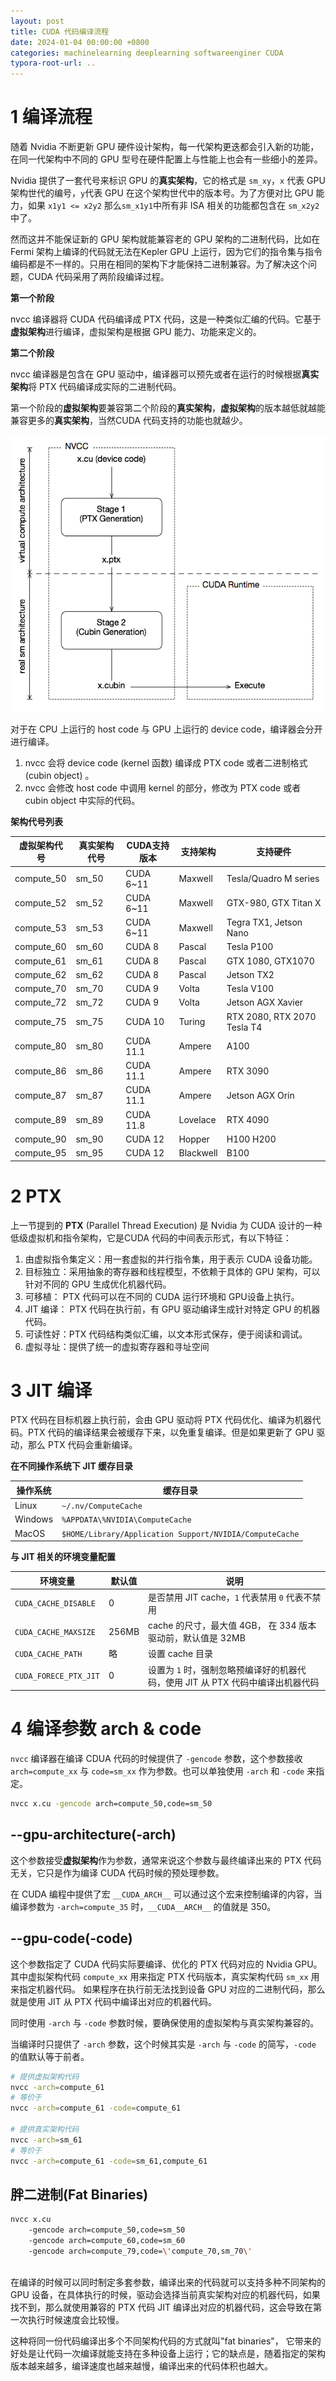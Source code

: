 ```yaml
---
layout: post
title: CUDA 代码编译流程
date: 2024-01-04 00:00:00 +0800
categories: machinelearning deeplearning softwareenginer CUDA
typora-root-url: ..
---
```


# 1 编译流程

随着 Nvidia 不断更新 GPU 硬件设计架构，每一代架构更迭都会引入新的功能，在同一代架构中不同的 GPU 型号在硬件配置上与性能上也会有一些细小的差异。

Nvidia 提供了一套代号来标识 GPU 的**真实架构**，它的格式是 `sm_xy`，`x` 代表 GPU 架构世代的编号，`y`代表 GPU 在这个架构世代中的版本号。为了方便对比 GPU 能力，如果 `x1y1 <= x2y2` 那么`sm_x1y1`中所有非 ISA 相关的功能都包含在 `sm_x2y2` 中了。

然而这并不能保证新的 GPU 架构就能兼容老的 GPU 架构的二进制代码，比如在 Fermi 架构上编译的代码就无法在Kepler GPU 上运行，因为它们的指令集与指令编码都是不一样的。只用在相同的架构下才能保持二进制兼容。为了解决这个问题，CUDA 代码采用了两阶段编译过程。

**第一个阶段**

nvcc 编译器将 CUDA 代码编译成 PTX 代码，这是一种类似汇编的代码。它基于**虚拟架构**进行编译，虚拟架构是根据 GPU 能力、功能来定义的。

**第二个阶段**

nvcc 编译器是包含在 GPU 驱动中，编译器可以预先或者在运行的时候根据**真实架构**将 PTX 代码编译成实际的二进制代码。

第一个阶段的**虚拟架构**要兼容第二个阶段的**真实架构**，**虚拟架构**的版本越低就越能兼容更多的**真实架构**，当然CUDA 代码支持的功能也就越少。

![Two-Staged Compilation with Virtual and Real Architectures](/assets/virtual-architectures.png)

对于在 CPU 上运行的 host code 与 GPU 上运行的 device code，编译器会分开进行编译。

1. nvcc 会将 device code (kernel 函数) 编译成 PTX code 或者二进制格式 (cubin object) 。
2. nvcc 会修改 host code 中调用 kernel 的部分，修改为 PTX code 或者 cubin object 中实际的代码。



**架构代号列表**

| 虚拟架构代号 | 真实架构代号 | CUDA支持版本 | 支持架构  | 支持硬件                    |
| ------------ | ------------ | ------------ | --------- | --------------------------- |
| compute_50   | sm_50        | CUDA 6~11    | Maxwell   | Tesla/Quadro M series       |
| compute_52   | sm_52        | CUDA 6~11    | Maxwell   | GTX-980, GTX Titan X        |
| compute_53   | sm_53        | CUDA 6~11    | Maxwell   | Tegra TX1, Jetson Nano      |
| compute_60   | sm_60        | CUDA 8       | Pascal    | Tesla P100                  |
| compute_61   | sm_61        | CUDA 8       | Pascal    | GTX 1080, GTX1070           |
| compute_62   | sm_62        | CUDA 8       | Pascal    | Jetson TX2                  |
| compute_70   | sm_70        | CUDA 9       | Volta     | Tesla V100                  |
| compute_72   | sm_72        | CUDA 9       | Volta     | Jetson AGX Xavier           |
| compute_75   | sm_75        | CUDA 10      | Turing    | RTX 2080, RTX 2070 Tesla T4 |
| compute_80   | sm_80        | CUDA 11.1    | Ampere    | A100                        |
| compute_86   | sm_86        | CUDA 11.1    | Ampere    | RTX 3090                    |
| compute_87   | sm_87        | CUDA 11.1    | Ampere    | Jetson AGX Orin             |
| compute_89   | sm_89        | CUDA 11.8    | Lovelace  | RTX 4090                    |
| compute_90   | sm_90        | CUDA 12      | Hopper    | H100 H200                   |
| compute_95   | sm_95        | CUDA 12      | Blackwell | B100                        |



# 2 PTX

上一节提到的 **PTX** (Parallel Thread Execution) 是 Nvidia 为 CUDA 设计的一种低级虚拟机和指令架构，它是CUDA 代码的中间表示形式，有以下特征：

1. 由虚拟指令集定义：用一套虚拟的并行指令集，用于表示 CUDA 设备功能。
2. 目标独立：采用抽象的寄存器和线程模型，不依赖于具体的 GPU 架构，可以针对不同的 GPU 生成优化机器代码。
3. 可移植： PTX 代码可以在不同的 CUDA 运行环境和 GPU设备上执行。
4. JIT 编译： PTX 代码在执行前，有 GPU 驱动编译生成针对特定 GPU 的机器代码。
5. 可读性好：PTX 代码结构类似汇编，以文本形式保存，便于阅读和调试。
6. 虚拟寻址：提供了统一的虚拟寄存器和寻址空间



# 3 JIT 编译

PTX 代码在目标机器上执行前，会由 GPU 驱动将 PTX 代码优化、编译为机器代码。PTX 代码的编译结果会被缓存下来，以免重复编译。但是如果更新了 GPU 驱动，那么 PTX 代码会重新编译。

**在不同操作系统下 JIT 缓存目录**

| 操作系统 | 缓存目录                                                |
| -------- | ------------------------------------------------------- |
| Linux    | `~/.nv/ComputeCache`                                    |
| Windows  | `%APPDATA\%NVIDIA\ComputeCache`                         |
| MacOS    | `$HOME/Library/Application Support/NVIDIA/ComputeCache` |

**与 JIT 相关的环境变量配置**

| 环境变量              | 默认值 | 说明                                                         |
| --------------------- | ------ | ------------------------------------------------------------ |
| `CUDA_CACHE_DISABLE`  | 0      | 是否禁用 JIT cache，`1` 代表禁用 `0` 代表不禁用              |
| `CUDA_CACHE_MAXSIZE`  | 256MB  | cache 的尺寸，最大值 4GB， 在 334 版本驱动前，默认值是 32MB  |
| `CUDA_CACHE_PATH`     | 略     | 设置 cache 目录                                              |
| `CUDA_FORECE_PTX_JIT` | 0      | 设置为 `1` 时，强制忽略预编译好的机器代码，使用 JIT 从 PTX 代码中编译出机器代码 |



# 4 编译参数 arch & code

`nvcc` 编译器在编译 CDUA 代码的时候提供了 `-gencode` 参数，这个参数接收 `arch=compute_xx` 与 `code=sm_xx` 作为参数。也可以单独使用 `-arch` 和 `-code` 来指定。

```bash
nvcc x.cu -gencode arch=compute_50,code=sm_50
```



## --gpu-architecture(-arch)

这个参数接受**虚拟架构**作为参数，通常来说这个参数与最终编译出来的 PTX 代码无关，它只是作为编译 CUDA 代码时候的预处理参数。

在 CUDA 编程中提供了宏 `__CUDA_ARCH__` 可以通过这个宏来控制编译的内容，当编译参数为 `-arch=compute_35` 时，`__CUDA__ARCH__` 的值就是 350。



## --gpu-code(-code)

这个参数指定了 CUDA 代码实际要编译、优化的 PTX 代码对应的 Nvidia GPU。 其中虚拟架构代码 `compute_xx` 用来指定 PTX 代码版本，真实架构代码 `sm_xx` 用来指定机器代码。 如果程序在执行前无法找到设备 GPU 对应的二进制代码，那么就是使用 JIT 从 PTX 代码中编译出对应的机器代码。

同时使用 `-arch` 与 `-code` 参数时候，要确保使用的虚拟架构与真实架构兼容的。



当编译时只提供了 `-arch` 参数，这个时候其实是 `-arch` 与 `-code` 的简写，`-code` 的值默认等于前者。

```bash
# 提供虚拟架构代码
nvcc -arch=compute_61 
# 等价于
nvcc -arch=compute_61 -code=compute_61

# 提供真实架构代码
nvcc -arch=sm_61 
# 等价于
nvcc -arch=compute_61 -code=sm_61,compute_61
```



## 胖二进制(Fat Binaries)

```bash
nvcc x.cu 
	-gencode arch=compute_50,code=sm_50
	-gencode arch=compute_60,code=sm_60
	-gencode arch=compute_79,code=\'compute_70,sm_70\'
			
```

在编译的时候可以同时制定多套参数，编译出来的代码就可以支持多种不同架构的 GPU 设备，在具体执行的时候，驱动会选择当前真实架构对应的机器代码，如果找不到，那么就使用兼容的 PTX 代码 JIT 编译出对应的机器代码，这会导致在第一次执行时候速度会比较慢。 

这种将同一份代码编译出多个不同架构代码的方式就叫"fat binaries"， 它带来的好处是让代码一次编译就能支持在多种设备上运行；它的缺点是，随着指定的架构版本越来越多，编译速度也越来越慢，编译出来的代码体积也越大。
